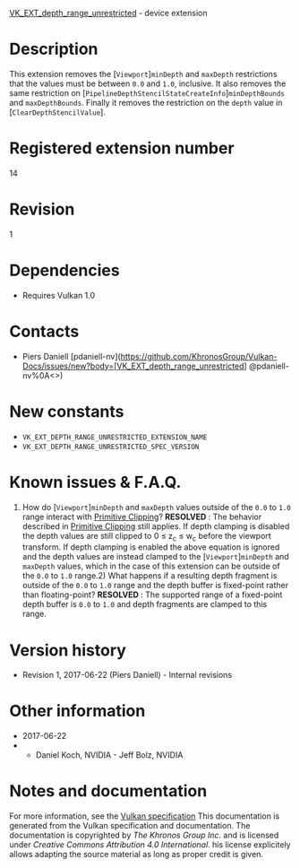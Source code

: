 [VK_EXT_depth_range_unrestricted](https://www.khronos.org/registry/vulkan/specs/1.3-extensions/man/html/VK_EXT_depth_range_unrestricted.html) - device extension

# Description
This extension removes the [`Viewport`]`minDepth` and
`maxDepth` restrictions that the values must be between `0.0` and `1.0`,
inclusive.
It also removes the same restriction on
[`PipelineDepthStencilStateCreateInfo`]`minDepthBounds` and
`maxDepthBounds`.
Finally it removes the restriction on the `depth` value in
[`ClearDepthStencilValue`].

# Registered extension number
14

# Revision
1

# Dependencies
- Requires Vulkan 1.0

# Contacts
- Piers Daniell [pdaniell-nv](https://github.com/KhronosGroup/Vulkan-Docs/issues/new?body=[VK_EXT_depth_range_unrestricted] @pdaniell-nv%0A<<Here describe the issue or question you have about the VK_EXT_depth_range_unrestricted extension>>)

# New constants
- `VK_EXT_DEPTH_RANGE_UNRESTRICTED_EXTENSION_NAME`
- `VK_EXT_DEPTH_RANGE_UNRESTRICTED_SPEC_VERSION`

# Known issues & F.A.Q.
1) How do [`Viewport`]`minDepth` and `maxDepth` values outside
of the `0.0` to `1.0` range interact with
[Primitive Clipping](https://www.khronos.org/registry/vulkan/specs/1.3-extensions/html/vkspec.html#vertexpostproc-clipping)? **RESOLVED** : The behavior described in [Primitive
Clipping](https://www.khronos.org/registry/vulkan/specs/1.3-extensions/html/vkspec.html#vertexpostproc-clipping) still applies.
If depth clamping is disabled the depth values are still clipped to 0
≤ z<sub>c</sub> ≤ w<sub>c</sub> before the viewport transform.
If depth clamping is enabled the above equation is ignored and the depth
values are instead clamped to the [`Viewport`]`minDepth` and
`maxDepth` values, which in the case of this extension can be outside of
the `0.0` to `1.0` range.2) What happens if a resulting depth fragment is outside of the `0.0` to
`1.0` range and the depth buffer is fixed-point rather than floating-point? **RESOLVED** : The supported range of a fixed-point depth buffer is `0.0` to
`1.0` and depth fragments are clamped to this range.

# Version history
- Revision 1, 2017-06-22 (Piers Daniell)  - Internal revisions

# Other information
* 2017-06-22
*   - Daniel Koch, NVIDIA  - Jeff Bolz, NVIDIA
# Notes and documentation
For more information, see the [Vulkan specification](https://www.khronos.org/registry/vulkan/specs/1.3-extensions/html/vkspec.html)
This documentation is generated from the Vulkan specification and documentation.
The documentation is copyrighted by *The Khronos Group Inc.* and is licensed under *Creative Commons Attribution 4.0 International*.
his license explicitely allows adapting the source material as long as proper credit is given.
        